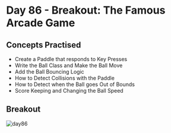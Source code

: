 # Day 86 - Breakout: The Famous Arcade Game
## Concepts Practised
- Create a Paddle that responds to Key Presses
- Write the Ball Class and Make the Ball Move
- Add the Ball Bouncing Logic
- How to Detect Collisions with the Paddle
- How to Detect when the Ball goes Out of Bounds
- Score Keeping and Changing the Ball Speed
## Breakout
![day86](brekout.gif)
